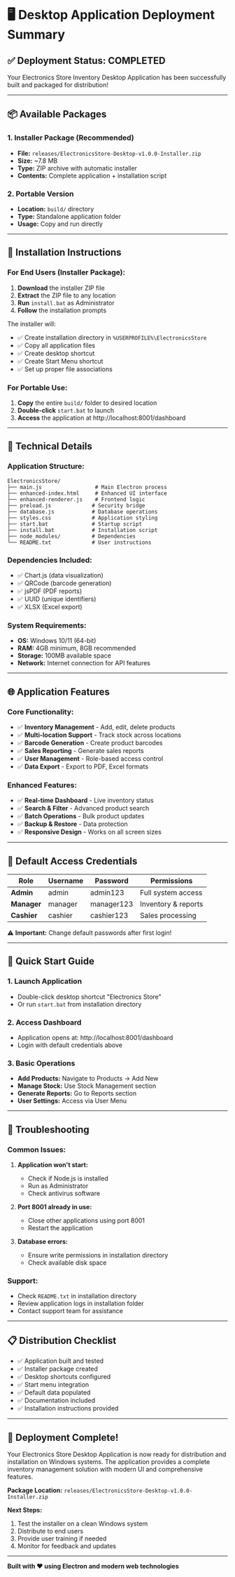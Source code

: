 # 🖥️ Desktop Application Deployment Summary

## ✅ **Deployment Status: COMPLETED**

Your Electronics Store Inventory Desktop Application has been successfully built and packaged for distribution!

---

## 📦 **Available Packages**

### 1. **Installer Package (Recommended)**
- **File:** `releases/ElectronicsStore-Desktop-v1.0.0-Installer.zip`
- **Size:** ~7.8 MB
- **Type:** ZIP archive with automatic installer
- **Contents:** Complete application + installation script

### 2. **Portable Version**
- **Location:** `build/` directory
- **Type:** Standalone application folder
- **Usage:** Copy and run directly

---

## 🚀 **Installation Instructions**

### **For End Users (Installer Package):**

1. **Download** the installer ZIP file
2. **Extract** the ZIP file to any location
3. **Run** `install.bat` as Administrator
4. **Follow** the installation prompts

The installer will:
- ✅ Create installation directory in `%USERPROFILE%\ElectronicsStore`
- ✅ Copy all application files
- ✅ Create desktop shortcut
- ✅ Create Start Menu shortcut
- ✅ Set up proper file associations

### **For Portable Use:**

1. **Copy** the entire `build/` folder to desired location
2. **Double-click** `start.bat` to launch
3. **Access** the application at http://localhost:8001/dashboard

---

## 🔧 **Technical Details**

### **Application Structure:**
```
ElectronicsStore/
├── main.js                 # Main Electron process
├── enhanced-index.html     # Enhanced UI interface
├── enhanced-renderer.js    # Frontend logic
├── preload.js             # Security bridge
├── database.js            # Database operations
├── styles.css             # Application styling
├── start.bat              # Startup script
├── install.bat            # Installation script
├── node_modules/          # Dependencies
└── README.txt             # User instructions
```

### **Dependencies Included:**
- ✅ Chart.js (data visualization)
- ✅ QRCode (barcode generation)
- ✅ jsPDF (PDF reports)
- ✅ UUID (unique identifiers)
- ✅ XLSX (Excel export)

### **System Requirements:**
- **OS:** Windows 10/11 (64-bit)
- **RAM:** 4GB minimum, 8GB recommended
- **Storage:** 100MB available space
- **Network:** Internet connection for API features

---

## 🌐 **Application Features**

### **Core Functionality:**
- ✅ **Inventory Management** - Add, edit, delete products
- ✅ **Multi-location Support** - Track stock across locations
- ✅ **Barcode Generation** - Create product barcodes
- ✅ **Sales Reporting** - Generate sales reports
- ✅ **User Management** - Role-based access control
- ✅ **Data Export** - Export to PDF, Excel formats

### **Enhanced Features:**
- ✅ **Real-time Dashboard** - Live inventory status
- ✅ **Search & Filter** - Advanced product search
- ✅ **Batch Operations** - Bulk product updates
- ✅ **Backup & Restore** - Data protection
- ✅ **Responsive Design** - Works on all screen sizes

---

## 🔐 **Default Access Credentials**

| Role | Username | Password | Permissions |
|------|----------|----------|-------------|
| **Admin** | admin | admin123 | Full system access |
| **Manager** | manager | manager123 | Inventory & reports |
| **Cashier** | cashier | cashier123 | Sales processing |

⚠️ **Important:** Change default passwords after first login!

---

## 🚀 **Quick Start Guide**

### **1. Launch Application**
- Double-click desktop shortcut "Electronics Store"
- Or run `start.bat` from installation directory

### **2. Access Dashboard**
- Application opens at: http://localhost:8001/dashboard
- Login with default credentials above

### **3. Basic Operations**
- **Add Products:** Navigate to Products → Add New
- **Manage Stock:** Use Stock Management section
- **Generate Reports:** Go to Reports section
- **User Settings:** Access via User Menu

---

## 🔧 **Troubleshooting**

### **Common Issues:**

1. **Application won't start:**
   - Check if Node.js is installed
   - Run as Administrator
   - Check antivirus software

2. **Port 8001 already in use:**
   - Close other applications using port 8001
   - Restart the application

3. **Database errors:**
   - Ensure write permissions in installation directory
   - Check available disk space

### **Support:**
- Check `README.txt` in installation directory
- Review application logs in installation folder
- Contact support team for assistance

---

## 📋 **Distribution Checklist**

- ✅ Application built and tested
- ✅ Installer package created
- ✅ Desktop shortcuts configured
- ✅ Start menu integration
- ✅ Default data populated
- ✅ Documentation included
- ✅ Installation instructions provided

---

## 🎉 **Deployment Complete!**

Your Electronics Store Desktop Application is now ready for distribution and installation on Windows systems. The application provides a complete inventory management solution with modern UI and comprehensive features.

**Package Location:** `releases/ElectronicsStore-Desktop-v1.0.0-Installer.zip`

**Next Steps:**
1. Test the installer on a clean Windows system
2. Distribute to end users
3. Provide user training if needed
4. Monitor for feedback and updates

---

**Built with ❤️ using Electron and modern web technologies**
